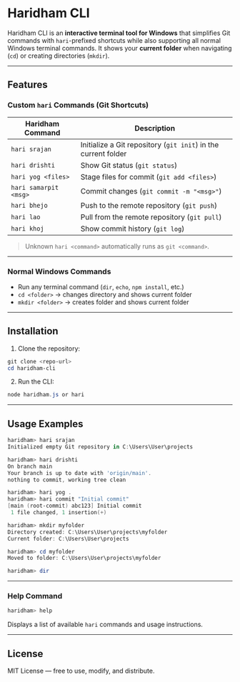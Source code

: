 
# Haridham CLI

Haridham CLI is an **interactive terminal tool for Windows** that simplifies Git commands with `hari`-prefixed shortcuts while also supporting all normal Windows terminal commands. It shows your **current folder** when navigating (`cd`) or creating directories (`mkdir`).  

---

## **Features**

### Custom `hari` Commands (Git Shortcuts)

| Haridham Command       | Description                                |
|-----------------------|--------------------------------------------|
| `hari srajan`         | Initialize a Git repository (`git init`) in the current folder |
| `hari drishti`        | Show Git status (`git status`)            |
| `hari yog <files>`    | Stage files for commit (`git add <files>`) |
| `hari samarpit <msg>`   | Commit changes (`git commit -m "<msg>"`) |
| `hari bhejo`           | Push to the remote repository (`git push`) |
| `hari lao`           | Pull from the remote repository (`git pull`) |
| `hari khoj`            | Show commit history (`git log`)           |

> Unknown `hari <command>` automatically runs as `git <command>`.

---

### Normal Windows Commands

- Run any terminal command (`dir`, `echo`, `npm install`, etc.)  
- `cd <folder>` → changes directory and shows current folder  
- `mkdir <folder>` → creates folder and shows current folder   

---

## **Installation**

1. Clone the repository:  
```powershell
git clone <repo-url>
cd haridham-cli
````

2. Run the CLI:

```powershell
node haridham.js or hari
```

---

## **Usage Examples**

```powershell
haridham> hari srajan
Initialized empty Git repository in C:\Users\User\projects

haridham> hari drishti
On branch main
Your branch is up to date with 'origin/main'.
nothing to commit, working tree clean

haridham> hari yog .
haridham> hari commit "Initial commit"
[main (root-commit) abc123] Initial commit
 1 file changed, 1 insertion(+)

haridham> mkdir myfolder
Directory created: C:\Users\User\projects\myfolder
Current folder: C:\Users\User\projects

haridham> cd myfolder
Moved to folder: C:\Users\User\projects\myfolder

haridham> dir
```

---

### Help Command

```powershell
haridham> help
```

Displays a list of available `hari` commands and usage instructions.

---

## **License**

MIT License — free to use, modify, and distribute.


